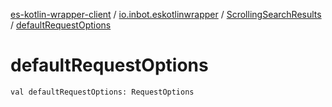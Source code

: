 [es-kotlin-wrapper-client](../../index.md) / [io.inbot.eskotlinwrapper](../index.md) / [ScrollingSearchResults](index.md) / [defaultRequestOptions](./default-request-options.md)

# defaultRequestOptions

`val defaultRequestOptions: RequestOptions`